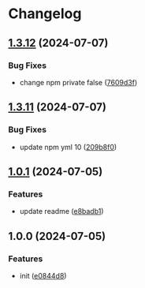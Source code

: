 # Changelog

## [1.3.12](https://github.com/polyrepos/template-base/compare/v1.3.11...v1.3.12) (2024-07-07)


### Bug Fixes

* change npm private false ([7609d3f](https://github.com/polyrepos/template-base/commit/7609d3fa09b2cca3676930c859973c966d5fe18e))

## [1.3.11](https://github.com/polyrepos/template-base/compare/v1.3.10...v1.3.11) (2024-07-07)


### Bug Fixes

* update npm yml 10 ([209b8f0](https://github.com/polyrepos/template-base/commit/209b8f0699e08f839661c08b0555d966baf0ced7))

## [1.0.1](https://github.com/polyrepos/template-bun/compare/v1.0.0...v1.1.0) (2024-07-05)

### Features

- update readme ([e8badb1](https://github.com/polyrepos/template-bun/commit/e8badb114c6569325f7a5cf83366ead0ffd36b67))

## 1.0.0 (2024-07-05)

### Features

- init ([e0844d8](https://github.com/polyrepos/template-bun/commit/e0844d887faa1e6b779e99337790359a36fc9966))
